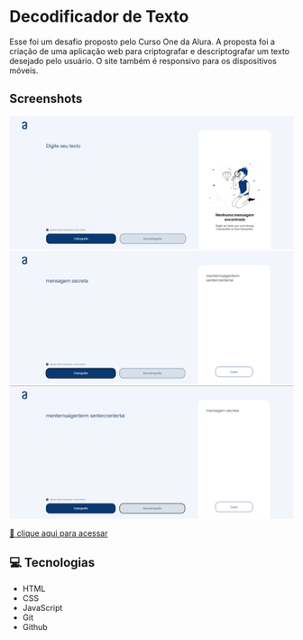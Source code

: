 # Decodificador de Texto

Esse foi um desafio proposto pelo Curso One da Alura. A proposta foi a criação de uma aplicação web para criptografar e descriptografar um texto desejado pelo usuário. O site também é responsivo para os dispositivos móveis.




## Screenshots

![App Screenshot](./assets/captura_tela_inicial.png)
![App Screenshot](./assets/captura_mensagem_criptografada.png)
![App Screenshot](./assets/captura_mensagem%20descriptografada.png)

[🔗 clique aqui para acessar](https://decodificador-de-texto-psi-neon.vercel.app/)

## 💻 Tecnologias
* HTML
* CSS
* JavaScript
* Git
* Github

